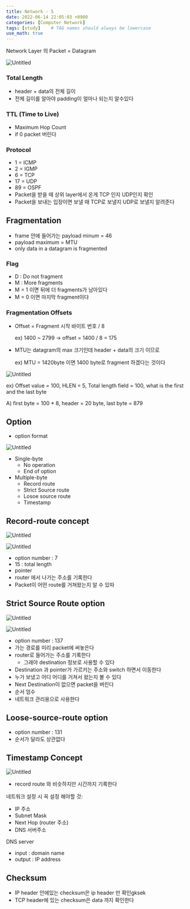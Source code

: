 ```yaml
---
title: Network - 5
date: 2022-06-14 22:05:03 +0900
categories: [Computer Network]
tags: [study]    # TAG names should always be lowercase
use_math: true
---
```


Network Layer 의 Packet = Datagram

![Untitled](https://s3-us-west-2.amazonaws.com/secure.notion-static.com/082dce92-9e07-4aad-bfc6-93b241aeed69/Untitled.png)

### Total Length

- header + data의 전체 길이
- 전체 길이를 알아야 padding이 얼마나 되는지 알수있다

### TTL (Time to Live)

- Maximum Hop Count
- if 0 packet 버린다

### Protocol

- 1 = ICMP
- 2 = IGMP
- 6 = TCP
- 17 = UDP
- 89 = OSPF
- Packet을 받을 때 상위 layer에서 온게 TCP 인지 UDP인지 확인
- Packet을 보내는 입장이면 보낼 때 TCP로 보낼지 UDP로 보낼지 알려준다

## Fragmentation

- frame 안에 들어가는 payload minum = 46
- payload maximum = MTU
- only data in a datagram is fragmented

### Flag

- D : Do not fragment
- M : More fragments
- M = 1 이면 뒤에 더 fragments가 남아있다
- M = 0 이면 마지막 fragment이다

### Fragmentation Offsets

- Offset = Fragment 시작 바이트 번호 / 8
    
    ex) 1400 ~ 2799 → offset = 1400 / 8 = 175
    
- MTU는 datagram의 max 크기인데 header + data의 크기 이므로
    
    ex) MTU = 1420byte 이면 1400 byte로 fragment 하겠다는 것이다
    

![Untitled](https://s3-us-west-2.amazonaws.com/secure.notion-static.com/889c589a-ce62-48ec-bb02-5bf48d144597/Untitled.png)

ex) Offset value = 100, HLEN = 5,  Total length field = 100,  what is the first and the last byte

A) first byte = 100 * 8,  header = 20 byte, last byte = 879

## Option

- option format

![Untitled](https://s3-us-west-2.amazonaws.com/secure.notion-static.com/39718410-4d82-40cf-af09-f5332258b89a/Untitled.png)

- Single-byte
    - No operation
    - End of option
- Multiple-byte
    - Record route
    - Strict Source route
    - Losoe source route
    - Timestamp

## Record-route concept

![Untitled](https://s3-us-west-2.amazonaws.com/secure.notion-static.com/1dcee6fd-5370-4889-b607-154c31856441/Untitled.png)

![Untitled](https://s3-us-west-2.amazonaws.com/secure.notion-static.com/0e530c6a-bb99-4c12-92e7-c1af0fb75224/Untitled.png)

- option number : 7
- 15 : total length
- pointer
- router 에서 나가는 주소를 기록한다
- Packet이 어떤 route를 거쳐왔는지 알 수 있따

## Strict Source Route option

![Untitled](https://s3-us-west-2.amazonaws.com/secure.notion-static.com/53e64eb0-62e5-427d-92b1-feea59b8db61/Untitled.png)

![Untitled](https://s3-us-west-2.amazonaws.com/secure.notion-static.com/ebabdea6-dd4c-486b-81ae-506c7237c56d/Untitled.png)

- option number : 137
- 가는 경로를 미리 packet에 써놓은다
- router로 들어가는 주소를 기록한다
    - 그래야 destination 정보로 사용할 수 있다
- Destination 과 pointer가 가르키는 주소와 switch 하면서 이동한다
- 누가 보냈고 어디 어디를 거쳐서 왔는지 볼 수 있다
- Next Destination이 없으면 packet을 버린다
- 순서 엄수
- 네트워크 관리용으로 사용한다

## Loose-source-route option

- option number : 131
- 순서가 달라도 상관없다

## Timestamp Concept

![Untitled](https://s3-us-west-2.amazonaws.com/secure.notion-static.com/cc5e1149-5a04-4190-92fb-c2d4803df5a8/Untitled.png)

- record route 와 비슷하지만 시간까지 기록한다

네트워크 설정 시 꼭 설정 해야할 것: 

- IP 주소
- Subnet Mask
- Next Hop (router 주소)
- DNS 서버주소

DNS server

- input : domain name
- output : IP address

## Checksum

- IP header 안에있는 checksum은 ip header 만 확인gksek
- TCP header에 있는 checksum은 data 까지 확인한다